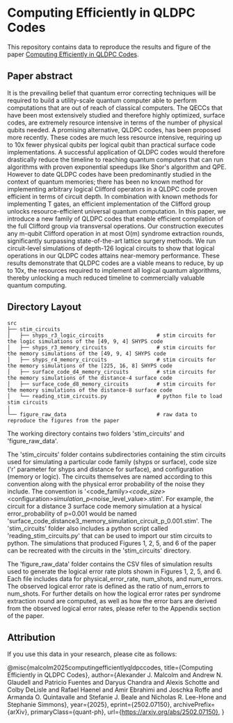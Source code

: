 # Computing Efficiently in QLDPC Codes

This repository contains data to reproduce the results and figure of the paper [Computing Efficiently in QLDPC Codes](https://arxiv.org/abs/2502.07150).

## Paper abstract

It is the prevailing belief that quantum error correcting techniques will be required to build a utility-scale quantum computer able to perform computations that are out of reach of classical computers. The QECCs that have been most extensively studied and therefore highly optimized, surface codes, are extremely resource intensive in terms of the number of physical qubits needed. A promising alternative, QLDPC codes, has been proposed more recently. These codes are much less resource intensive, requiring up to 10x fewer physical qubits per logical qubit than practical surface code implementations. A successful application of QLDPC codes would therefore drastically reduce the timeline to reaching quantum computers that can run algorithms with proven exponential speedups like Shor's algorithm and QPE. However to date QLDPC codes have been predominantly studied in the context of quantum memories; there has been no known method for implementing arbitrary logical Clifford operators in a QLDPC code proven efficient in terms of circuit depth. In combination with known methods for implementing T gates, an efficient implementation of the Clifford group unlocks resource-efficient universal quantum computation. In this paper, we introduce a new family of QLDPC codes that enable efficient compilation of the full Clifford group via transversal operations. Our construction executes any m-qubit Clifford operation in at most O(m) syndrome extraction rounds, significantly surpassing state-of-the-art lattice surgery methods. We run circuit-level simulations of depth-126 logical circuits to show that logical operations in our QLDPC codes attains near-memory performance. These results demonstrate that QLDPC codes are a viable means to reduce, by up to 10x, the resources required to implement all logical quantum algorithms, thereby unlocking a much reduced timeline to commercially valuable quantum computing.

## Directory Layout
    src
    ├── stim_circuits
    │   ├── shyps_r3_logic_circuits                 # stim circuits for the logic simulations of the [49, 9, 4] SHYPS code
    │   ├── shyps_r3_memory_circuits                # stim circuits for the memory simulations of the [49, 9, 4] SHYPS code
    │   ├── shyps_r4_memory_circuits                # stim circuits for the memory simulations of the [225, 16, 8] SHYPS code
    │   ├── surface_code_d4_memory_circuits         # stim circuits for the memory simulations of the distance-4 surface code
    │   ├── surface_code_d8_memory_circuits         # stim circuits for the memory simulations of the distance-8 surface code
    │   └── reading_stim_circuits.py                # python file to load stim circuits
    │
    └── figure_raw_data                             # raw data to reproduce the figures from the paper

The working directory contains two folders 'stim_circuits' and 'figure_raw_data'.

The 'stim_circuits' folder contains subdirectories containing the stim circuits
used for simulating a particular code family (shyps or surface), code size ('r' parameter for shyps and distance for surface), and configuration (memory or logic).
The circuits themselves are named according to this convention along with the physical error probability of the noise they include. The convention is '\<code_family\>_\<code_size\>_\<configuration\>_simulation_p_\<noise_level_value\>.stim'. For example, the circuit for a distance 3 surface code memory simulation at a
hysical error_probability of p=0.001 would be named 'surface_code_distance3_memory_simulation_circuit_p_0.001.stim'. The 'stim_circuits' folder also includes
a python script called 'reading_stim_circuits.py' that can be used to import our stim circuits to python. The simulations that produced Figures 1, 2, 5, and 6 of 
the paper can be recreated with the circuits in the 'stim_circuits' directory.

The 'figure_raw_data' folder contains the CSV files of simulation results used to generate the logical error rate plots shown in Figures 1, 2, 5, and 6. Each file includes data for physical_error_rate, num_shots, and num_errors. The observed logical error rate is defined as the ratio of num_errors to num_shots. For further details on how the logical error rates per syndrome extraction round are computed, as well as how the error bars are derived from the observed logical error rates, please refer to the Appendix section of the paper.

## Attribution

If you use this data in your research, please cite as follows:

@misc{malcolm2025computingefficientlyqldpccodes,
      title={Computing Efficiently in QLDPC Codes}, 
      author={Alexander J. Malcolm and Andrew N. Glaudell and Patricio Fuentes and Daryus Chandra and Alexis Schotte and Colby DeLisle and Rafael Haenel and Amir Ebrahimi and Joschka Roffe and Armanda O. Quintavalle and Stefanie J. Beale and Nicholas R. Lee-Hone and Stephanie Simmons},
      year={2025},
      eprint={2502.07150},
      archivePrefix={arXiv},
      primaryClass={quant-ph},
      url={https://arxiv.org/abs/2502.07150}, 
}
